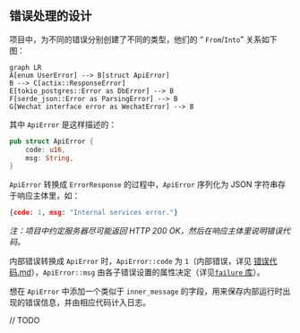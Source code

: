 ## 错误处理的设计

项目中，为不同的错误分别创建了不同的类型，他们的 “ `From`/`Into`” 关系如下图：

```mermaid
graph LR
A[enum UserError] --> B[struct ApiError]
B --> C[actix::ResponseError]
E[tokio_postgres::Error as DbError] --> B
F[serde_json::Error as ParsingError] --> B
G[Wechat interface error as WechatError] --> B

```

其中 `ApiError` 是这样描述的：

```rust
pub struct ApiError {
    code: u16,
    msg: String,
}
```

`ApiError` 转换成 `ErrorResponse` 的过程中，`ApiError` 序列化为 JSON 字符串存于响应主体里，如：

```json
{code: 1, msg: "Internal services error."}
```

*注：项目中约定服务器尽可能返回 HTTP 200 OK，然后在响应主体里说明错误代码。*

内部错误转换成 `ApiError` 时，`ApiError::code` 为 `1`（内部错误，详见 [错误代码.md](错误代码.md)），`ApiError::msg` 由各子错误设置的属性决定（详见[`failure` 库](https://rust-lang-nursery.github.io/failure)）。

想在 `ApiError` 中添加一个类似于 `inner_message` 的字段，用来保存内部运行时出现的错误信息，并由相应代码计入日志。 

// TODO